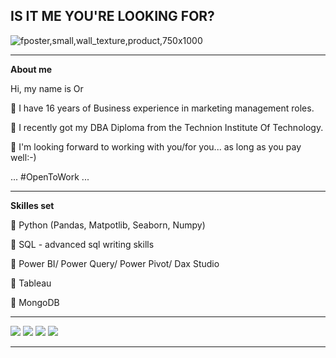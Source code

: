 ## IS IT ME YOU'RE LOOKING FOR?

![fposter,small,wall_texture,product,750x1000](https://user-images.githubusercontent.com/90611050/133067401-7e90231b-7e1e-40cb-8848-45625da61f9b.jpg)

***

**About me**

Hi, my name is Or

🖤 I have 16 years of Business experience in marketing management roles.

🖤 I recently got my DBA Diploma from the Technion Institute Of Technology.

🖤 I'm looking forward to working with you/for you... as long as you pay well:-) 

...
#OpenToWork
...
***
**Skilles set**

🖤 Python (Pandas, Matpotlib, Seaborn, Numpy)

🖤 SQL - advanced sql writing skills

🖤 Power BI/ Power Query/ Power Pivot/ Dax Studio

🖤 Tableau

🖤 MongoDB

***
<a href="mailto:or.shukrun@gmail.com?"><img src="https://img.shields.io/badge/gmail-%23DD0031.svg?&style=for-the-badge&logo=gmail&logoColor=white"/></a>
<a href="https://www.linkedin.com/in/or-shukrun-56324970/" ><img src="https://img.shields.io/badge/linkedin-%230077B5.svg?style=for-the-badge&logo=linkedin&logoColor=white"/></a>
<a href="https://www.facebook.com/profile.php?id=100008225985789/" ><img src="https://img.shields.io/badge/Facebook-%231877F2.svg?style=for-the-badge&logo=Facebook&logoColor=white"/></a>
<a href="https://www.instagram.com/iamshuki/" ><img src="https://img.shields.io/badge/Instagram-%23E4405F.svg?style=for-the-badge&logo=Instagram&logoColor=white"/></a>
***
